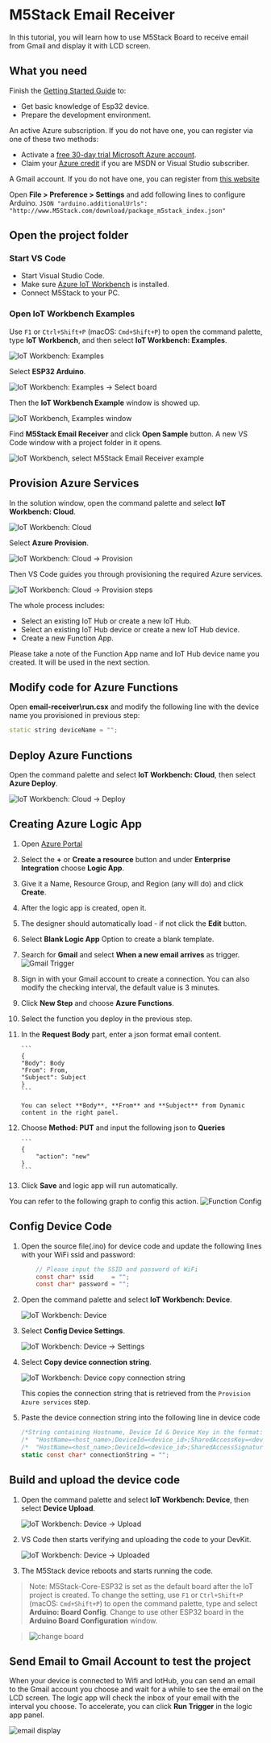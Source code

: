 # M5Stack Email Receiver

In this tutorial, you will learn how to use M5Stack Board to receive email from Gmail and display it with LCD screen.

## What you need

Finish the [Getting Started Guide](./esp32-get-started.md) to:

- Get basic knowledge of Esp32 device.
- Prepare the development environment.

An active Azure subscription. If you do not have one, you can register via one of these two methods:

- Activate a [free 30-day trial Microsoft Azure account](https://azure.microsoft.com/free/).
- Claim your [Azure credit](https://azure.microsoft.com/pricing/member-offers/msdn-benefits-details/) if you are MSDN or Visual Studio subscriber.

A Gmail account. If you do not have one, you can register from [this website](https://accounts.google.com/signup/v2/webcreateaccount?flowName=GlifWebSignIn&flowEntry=SignUp/)

Open **File > Preference > Settings** and add following lines to configure Arduino.
		```JSON
		"arduino.additionalUrls": "http://www.M5Stack.com/download/package_m5stack_index.json"
		```

## Open the project folder

### Start VS Code

- Start Visual Studio Code.
- Make sure [Azure IoT Workbench](https://marketplace.visualstudio.com/items?itemName=vsciot-vscode.vscode-iot-workbench) is installed.
- Connect M5Stack to your PC.

### Open IoT Workbench Examples

Use `F1` or `Ctrl+Shift+P` (macOS: `Cmd+Shift+P`) to open the command palette, type **IoT Workbench**, and then select **IoT Workbench: Examples**.

![IoT Workbench: Examples](media/iot-workbench-examples-cmd.png)

Select **ESP32 Arduino**.

![IoT Workbench: Examples -> Select board](media/iot-workbench-examples-board.png)

Then the **IoT Workbench Example** window is showed up.

![IoT Workbench, Examples window](media/iot-workbench-examples.png)

Find **M5Stack Email Receiver** and click **Open Sample** button. A new VS Code window with a project folder in it opens.

![IoT Workbench, select M5Stack Email Receiver example](media/devkit-state/open-example-devkitstate.jpg)

## Provision Azure Services

In the solution window, open the command palette and select **IoT Workbench: Cloud**.

![IoT Workbench: Cloud](media/iot-workbench-cloud.png)

Select **Azure Provision**.

![IoT Workbench: Cloud -> Provision](media/iot-workbench-cloud-provision.png)

Then VS Code guides you through provisioning the required Azure services.

![IoT Workbench: Cloud -> Provision steps](media/iot-workbench-cloud-provision-steps3.png)

The whole process includes:

- Select an existing IoT Hub or create a new IoT Hub.
- Select an existing IoT Hub device or create a new IoT Hub device. 
- Create a new Function App.

Please take a note of the Function App name and IoT Hub device name you created. It will be used in the next section.

## Modify code for Azure Functions
Open **email-receiver\run.csx** and modify the following line with the device name you provisioned in previous step:
```cpp
static string deviceName = "";
```

## Deploy Azure Functions

Open the command palette and select **IoT Workbench: Cloud**, then select **Azure Deploy**.

![IoT Workbench: Cloud -> Deploy](media/iot-workbench-cloud-deploy.png)


## Creating Azure Logic App

1. Open [Azure Portal](https://portal.azure.com)
2. Select the **+** or **Create a resource** button and under **Enterprise Integration** choose **Logic App**.
3. Give it a Name, Resource Group, and Region (any will do) and click **Create**.
4. After the logic app is created, open it.
5. The designer should automatically load - if not click the **Edit** button.
6. Select **Blank Logic App** Option to create a blank template.
7. Search for **Gmail** and select **When a new email arrives** as trigger.
![Gmail Trigger](media/m5stack-email-receiver/m5stack-email-receiver-gmail-trigger.png)
8. Sign in with your Gmail account to create a connection. You can also modify the checking interval, the default value is 3 minutes.
9. Click **New Step** and choose **Azure Functions**.
10. Select the function you deploy in the previous step.
11. In the **Request Body** part, enter a json format email content.

		```
		{
		"Body": Body
		"From": From,
		"Subject": Subject
		}
		```

		You can select **Body**, **From** and **Subject** from Dynamic content in the right panel.
12. Choose **Method: PUT** and input the following json to **Queries**

		```
		{
			"action": "new"
		}
		```

13. Click **Save** and logic app will run automatically.

You can refer to the following graph to config this action.
![Function Config](media/m5stack-email-receiver/m5stack-email-receiver-function-config.png)

## Config Device Code

1. Open the source file(.ino) for device code and update the following lines with your WiFi ssid and password:
    ```csharp
		// Please input the SSID and password of WiFi
		const char* ssid     = "";
		const char* password = "";
    ```

2. Open the command palette and select **IoT Workbench: Device**.

	![IoT Workbench: Device](media/iot-workbench-device.png)

3. Select **Config Device Settings**.

	![IoT Workbench: Device -> Settings](media/iot-workbench-device-settings.png)

4. Select **Copy device connection string**.

	![IoT Workbench: Device copy connection string](media/esp32-get-started/copy-connection-string.png)

   This copies the connection string that is retrieved from the `Provision Azure services` step.

5. Paste the device connection string into the following line in device code
    ```csharp
	/*String containing Hostname, Device Id & Device Key in the format:                         */
	/*  "HostName=<host_name>;DeviceId=<device_id>;SharedAccessKey=<device_key>"                */
	/*  "HostName=<host_name>;DeviceId=<device_id>;SharedAccessSignature=<device_sas_token>"    */
	static const char* connectionString = "";
    ```

## Build and upload the device code

1. Open the command palette and select **IoT Workbench: Device**, then select **Device Upload**.

	![IoT Workbench: Device -> Upload](media/iot-workbench-device-upload.png)

2. VS Code then starts verifying and uploading the code to your DevKit.

	![IoT Workbench: Device -> Uploaded](media/esp32-get-started/esp32-device-uploaded.png)

3. The M5Stack device reboots and starts running the code.

>Note: M5Stack-Core-ESP32 is set as the default board after the IoT project is created. To change the setting, use `F1` or `Ctrl+Shift+P` (macOS: `Cmd+Shift+P`) to open the command palette, type and select **Arduino: Board Config**. Change to use other ESP32 board in the **Arduino Board Configuration** window.

>![change board](media/esp32-get-started/change-board.png)


## Send Email to Gmail Account to test the project

When your device is connected to Wifi and IotHub, you can send an email to the Gmail account you choose and wait for a while to see the email on the LCD screen. The logic app will check the inbox of your email with the interval you choose. To accelerate, you can click **Run Trigger** in the logic app panel.

![email display](media/m5stack-email-receiver/m5stack-email-display.jpg)
